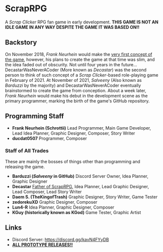 # ScrapRPG
A *Scrap Clicker* RPG fan game in early development. **THIS GAME IS NOT AN IDLE GAME IN ANY WAY DESPITE THE GAME IT WAS BASED ON!!**
## Backstory
On November 2018, *Frank Neurhein* would make the [very first concept of the game](https://media.discordapp.net/attachments/905449922634080347/1000433408536739952/scraprpg.png?width=439&height=675), however, his plans to create the game at that time was slim, and the idea faded out of obscurity. Not until four years in the future...
DecastarWasNeverACoder (More known as *Decastar*) was the second person to think of such concept of a *Scrap Clicker*-based role-playing game in February of 2021. At November of 2021, *Salveeny* (Also known as *Barduzzi* by the majority) and DecastarWasNeverACoder eventually brainstormed to create the game from conception. About a week later, *Frank Neurhein* would make his debut in the development scene as the primary programmer, marking the birth of the game's GitHub repository.
## Programming Staff
- **Frank Neurhein (Schrottii)**
Lead Programmer, Main Game Developer, Lead Idea Planner, Graphic Designer, Composer, Story Writer
- **ducdat0507**
Programmer, Composer
### Staff of All Trades
These are mainly the bosses of things other than programming and releasing the game.
- **Barduzzi (*Salveeny* in GitHub)**
Discord Server Owner, Idea Planner, Graphic Designer
- **Decastar**
[Father of ScrapRPG](https://youtube.com/playlist?list=PLl18EjlJraJi3R_jBT266QQ8-smWw0GMn), Idea Planner, Lead Graphic Designer, Lead Composer, Lead Story Writer
- **Daem S. (TheKingofTrash)**
Graphic Designer, Story Writer, Game Tester
- **zedorekuXD**
Graphic Designer, Composer
- **Lun4-R**
Idea Planner, Graphic Designer, Composer
- **KGuy (historically known as KGod)**
Game Tester, Graphic Artist
## Links
- Discord Server: https://discord.gg/kavN4FYyDB
- [**ALL PROTOTYPE RELEASES!!**](https://www.youtube.com/watch?v=eI1BGwziW10)
